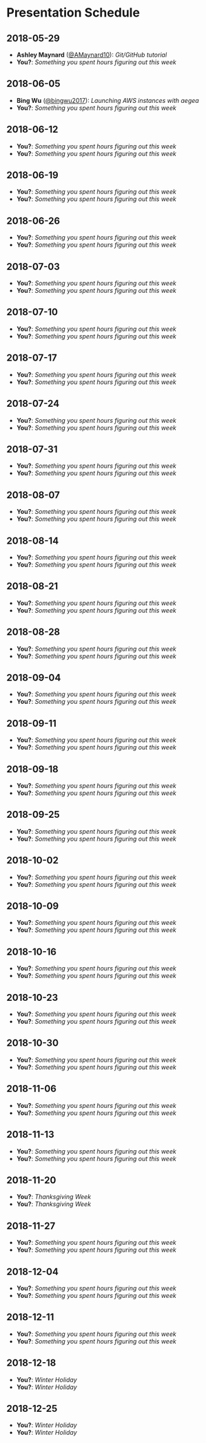 # Presentation Schedule

## 2018-05-29

- **Ashley Maynard** ([@AMaynard10](https://github.com/AMaynard10)): *Git/GitHub tutorial*
- **You?**: *Something you spent hours figuring out this week*

## 2018-06-05

- **Bing Wu** ([@bingwu2017](https://github.com/bingwu2017)): *Launching AWS instances with aegea*
- **You?**: *Something you spent hours figuring out this week*

## 2018-06-12

- **You?**: *Something you spent hours figuring out this week*
- **You?**: *Something you spent hours figuring out this week*

## 2018-06-19

- **You?**: *Something you spent hours figuring out this week*
- **You?**: *Something you spent hours figuring out this week*

## 2018-06-26

- **You?**: *Something you spent hours figuring out this week*
- **You?**: *Something you spent hours figuring out this week*

## 2018-07-03

- **You?**: *Something you spent hours figuring out this week*
- **You?**: *Something you spent hours figuring out this week*

## 2018-07-10

- **You?**: *Something you spent hours figuring out this week*
- **You?**: *Something you spent hours figuring out this week*

## 2018-07-17

- **You?**: *Something you spent hours figuring out this week*
- **You?**: *Something you spent hours figuring out this week*

## 2018-07-24

- **You?**: *Something you spent hours figuring out this week*
- **You?**: *Something you spent hours figuring out this week*

## 2018-07-31

- **You?**: *Something you spent hours figuring out this week*
- **You?**: *Something you spent hours figuring out this week*

## 2018-08-07

- **You?**: *Something you spent hours figuring out this week*
- **You?**: *Something you spent hours figuring out this week*

## 2018-08-14

- **You?**: *Something you spent hours figuring out this week*
- **You?**: *Something you spent hours figuring out this week*

## 2018-08-21

- **You?**: *Something you spent hours figuring out this week*
- **You?**: *Something you spent hours figuring out this week*

## 2018-08-28

- **You?**: *Something you spent hours figuring out this week*
- **You?**: *Something you spent hours figuring out this week*

## 2018-09-04

- **You?**: *Something you spent hours figuring out this week*
- **You?**: *Something you spent hours figuring out this week*

## 2018-09-11

- **You?**: *Something you spent hours figuring out this week*
- **You?**: *Something you spent hours figuring out this week*

## 2018-09-18

- **You?**: *Something you spent hours figuring out this week*
- **You?**: *Something you spent hours figuring out this week*

## 2018-09-25

- **You?**: *Something you spent hours figuring out this week*
- **You?**: *Something you spent hours figuring out this week*

## 2018-10-02

- **You?**: *Something you spent hours figuring out this week*
- **You?**: *Something you spent hours figuring out this week*

## 2018-10-09

- **You?**: *Something you spent hours figuring out this week*
- **You?**: *Something you spent hours figuring out this week*

## 2018-10-16

- **You?**: *Something you spent hours figuring out this week*
- **You?**: *Something you spent hours figuring out this week*

## 2018-10-23

- **You?**: *Something you spent hours figuring out this week*
- **You?**: *Something you spent hours figuring out this week*

## 2018-10-30

- **You?**: *Something you spent hours figuring out this week*
- **You?**: *Something you spent hours figuring out this week*

## 2018-11-06

- **You?**: *Something you spent hours figuring out this week*
- **You?**: *Something you spent hours figuring out this week*

## 2018-11-13

- **You?**: *Something you spent hours figuring out this week*
- **You?**: *Something you spent hours figuring out this week*

## 2018-11-20

- **You?**: *Thanksgiving Week*
- **You?**: *Thanksgiving Week*

## 2018-11-27

- **You?**: *Something you spent hours figuring out this week*
- **You?**: *Something you spent hours figuring out this week*

## 2018-12-04

- **You?**: *Something you spent hours figuring out this week*
- **You?**: *Something you spent hours figuring out this week*

## 2018-12-11

- **You?**: *Something you spent hours figuring out this week*
- **You?**: *Something you spent hours figuring out this week*

## 2018-12-18

- **You?**: *Winter Holiday*
- **You?**: *Winter Holiday*

## 2018-12-25

- **You?**: *Winter Holiday*
- **You?**: *Winter Holiday*
